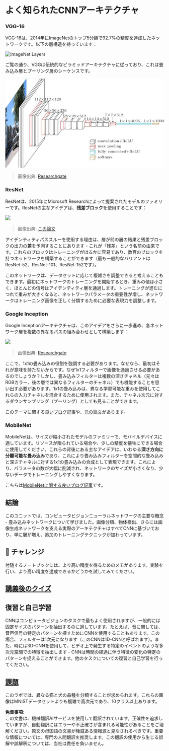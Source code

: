 # よく知られたCNNアーキテクチャ

### VGG-16

VGG-16は、2014年にImageNetのトップ5分類で92.7%の精度を達成したネットワークです。以下の層構造を持っています：

![ImageNet Layers](../../../../../translated_images/vgg-16-arch1.d901a5583b3a51baeaab3e768567d921e5d54befa46e1e642616c5458c934028.ja.jpg)

ご覧の通り、VGGは伝統的なピラミッドアーキテクチャに従っており、これは畳み込み層とプーリング層のシーケンスです。

![ImageNet Pyramid](../../../../../translated_images/vgg-16-arch.64ff2137f50dd49fdaa786e3f3a975b3f22615efd13efb19c5d22f12e01451a1.ja.jpg)

> 画像出典: [Researchgate](https://www.researchgate.net/figure/Vgg16-model-structure-To-get-the-VGG-NIN-model-we-replace-the-2-nd-4-th-6-th-7-th_fig2_335194493)

### ResNet

ResNetは、2015年にMicrosoft Researchによって提案されたモデルのファミリーです。ResNetの主なアイデアは、**残差ブロック**を使用することです：

<img src="images/resnet-block.png" width="300"/>

> 画像出典: [この論文](https://arxiv.org/pdf/1512.03385.pdf)

アイデンティティパススルーを使用する理由は、層が前の層の結果と残差ブロックの出力の**差**を予測することにあります - これが「残差」という名前の由来です。これらのブロックはトレーニングがはるかに容易であり、数百のブロックを持つネットワークを構築することができます（最も一般的なバリアントはResNet-52、ResNet-101、ResNet-152です）。

このネットワークは、データセットに応じて複雑さを調整できると考えることもできます。最初にネットワークのトレーニングを開始するとき、重みの値は小さく、ほとんどの信号はアイデンティティ層を通過します。トレーニングが進むにつれて重みが大きくなると、ネットワークパラメータの重要性が増し、ネットワークはトレーニング画像を正しく分類するために必要な表現力を調整します。

### Google Inception

Google Inceptionアーキテクチャは、このアイデアをさらに一歩進め、各ネットワーク層を複数の異なるパスの組み合わせとして構築します：

<img src="images/inception.png" width="400"/>

> 画像出典: [Researchgate](https://www.researchgate.net/figure/Inception-module-with-dimension-reductions-left-and-schema-for-Inception-ResNet-v1_fig2_355547454)

ここで、1x1の畳み込みの役割を強調する必要があります。なぜなら、最初はそれが意味を持たないからです。なぜ1x1フィルターで画像を通過させる必要があるのでしょうか？しかし、畳み込みフィルターは複数の深さチャネル（元々はRGBカラー、後の層では異なるフィルターのチャネル）でも機能することを思い出す必要があります。1x1の畳み込みは、異なる学習可能な重みを使用してこれらの入力チャネルを混合するために使用されます。また、チャネル次元に対するダウンサンプリング（プーリング）としても見ることができます。

このテーマに関する[良いブログ記事](https://medium.com/analytics-vidhya/talented-mr-1x1-comprehensive-look-at-1x1-convolution-in-deep-learning-f6b355825578)や、[元の論文](https://arxiv.org/pdf/1312.4400.pdf)があります。

### MobileNet

MobileNetは、サイズが縮小されたモデルのファミリーで、モバイルデバイスに適しています。リソースが限られている場合や、少しの精度を犠牲にできる場合に使用してください。これらの背後にある主なアイデアは、いわゆる**深さ方向に分離可能な畳み込み**であり、これにより畳み込みフィルターを空間的な畳み込みと深さチャネルに対する1x1の畳み込みの合成として表現できます。これにより、パラメータの数が大幅に削減され、ネットワークのサイズが小さくなり、少ないデータでトレーニングしやすくなります。

こちらは[MobileNetに関する良いブログ記事](https://medium.com/analytics-vidhya/image-classification-with-mobilenet-cc6fbb2cd470)です。

## 結論

このユニットでは、コンピュータビジョンニューラルネットワークの主要な概念 - 畳み込みネットワークについて学びました。画像分類、物体検出、さらには画像生成ネットワークを支える実際のアーキテクチャはすべてCNNに基づいており、単に層が増え、追加のトレーニングテクニックが加わっています。

## 🚀 チャレンジ

付随するノートブックには、より高い精度を得るためのメモがあります。実験を行い、より高い精度を達成できるかどうかを試してみてください。

## [講義後のクイズ](https://red-field-0a6ddfd03.1.azurestaticapps.net/quiz/207)

## 復習と自己学習

CNNはコンピュータビジョンのタスクで最もよく使用されますが、一般的には固定サイズのパターンを抽出するのに適しています。たとえば、音に関しては、音声信号の特定のパターンを探すためにCNNを使用することもあります。この場合、フィルターは1次元になります（このCNNは1D-CNNと呼ばれます）。また、時には3D-CNNを使用して、ビデオ上で発生する特定のイベントのような多次元空間での特徴を抽出します - CNNは時間の経過に伴う特徴の変化の特定のパターンを捉えることができます。他のタスクについての復習と自己学習を行ってください。

## [課題](lab/README.md)

このラボでは、異なる猫と犬の品種を分類することが求められます。これらの画像はMNISTデータセットよりも複雑で高次元であり、10クラス以上あります。

**免責事項**:  
この文書は、機械翻訳AIサービスを使用して翻訳されています。正確性を追求していますが、自動翻訳にはエラーや不正確さが含まれる可能性があることをご理解ください。原文の母国語の文書が権威ある情報源と見なされるべきです。重要な情報については、専門の人間翻訳を推奨します。この翻訳の使用から生じる誤解や誤解釈については、当社は責任を負いません。